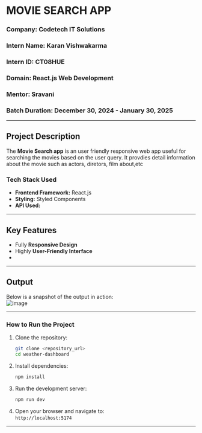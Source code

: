 # MOVIE SEARCH APP

### **Company:** Codetech IT Solutions  
### **Intern Name:** Karan Vishwakarma  
### **Intern ID:** CT08HUE  
### **Domain:** React.js Web Development  
### **Mentor:** Sravani  
### **Batch Duration:** December 30, 2024 - January 30, 2025  

---

## **Project Description**  
The **Movie Search app** is an user friendly responsive web app useful for searching the movies based on the user query. It provdies detail information about the movie such as actors, diretors, film about,etc

### **Tech Stack Used**  
- **Frontend Framework:** React.js  
- **Styling:** Styled Components
- **API Used:**
---

## **Key Features**  
- Fully **Responsive Design**  
- Highly **User-Friendly Interface**  
- 
---

## **Output**  
Below is a snapshot of the output in action:  
![image](https://github.com/user-attachments/assets/65cafc0c-b2f8-4527-82a9-a06fb1fbc6e8)

---

### **How to Run the Project**  
1. Clone the repository:  
   ```bash  
   git clone <repository_url>  
   cd weather-dashboard  
   ```  
2. Install dependencies:  
   ```bash  
   npm install  
   ```  
3. Run the development server:  
   ```bash  
   npm run dev  
   ```  
4. Open your browser and navigate to:  
   `http://localhost:5174`  
---
